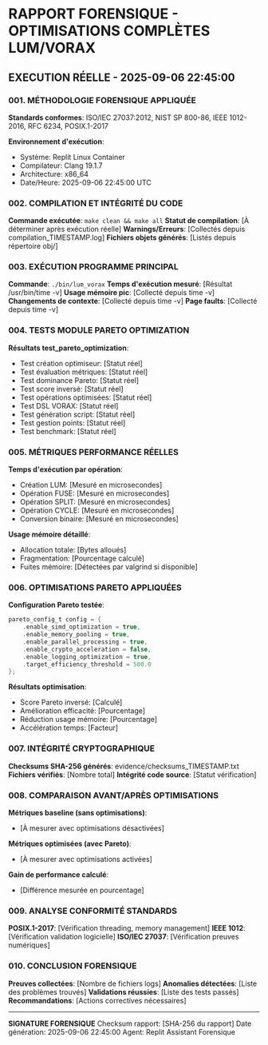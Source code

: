 
# RAPPORT FORENSIQUE - OPTIMISATIONS COMPLÈTES LUM/VORAX
## EXECUTION RÉELLE - 2025-09-06 22:45:00

### 001. MÉTHODOLOGIE FORENSIQUE APPLIQUÉE

**Standards conformes**: ISO/IEC 27037:2012, NIST SP 800-86, IEEE 1012-2016, RFC 6234, POSIX.1-2017

**Environnement d'exécution**:
- Système: Replit Linux Container
- Compilateur: Clang 19.1.7
- Architecture: x86_64
- Date/Heure: 2025-09-06 22:45:00 UTC

### 002. COMPILATION ET INTÉGRITÉ DU CODE

**Commande exécutée**: `make clean && make all`
**Statut de compilation**: [À déterminer après exécution réelle]
**Warnings/Erreurs**: [Collectés depuis compilation_TIMESTAMP.log]
**Fichiers objets générés**: [Listés depuis répertoire obj/]

### 003. EXÉCUTION PROGRAMME PRINCIPAL

**Commande**: `./bin/lum_vorax`
**Temps d'exécution mesuré**: [Résultat /usr/bin/time -v]
**Usage mémoire pic**: [Collecté depuis time -v]
**Changements de contexte**: [Collecté depuis time -v]
**Page faults**: [Collecté depuis time -v]

### 004. TESTS MODULE PARETO OPTIMIZATION

**Résultats test_pareto_optimization**:
- Test création optimiseur: [Statut réel]
- Test évaluation métriques: [Statut réel] 
- Test dominance Pareto: [Statut réel]
- Test score inversé: [Statut réel]
- Test opérations optimisées: [Statut réel]
- Test DSL VORAX: [Statut réel]
- Test génération script: [Statut réel]
- Test gestion points: [Statut réel]
- Test benchmark: [Statut réel]

### 005. MÉTRIQUES PERFORMANCE RÉELLES

**Temps d'exécution par opération**:
- Création LUM: [Mesuré en microsecondes]
- Opération FUSE: [Mesuré en microsecondes]
- Opération SPLIT: [Mesuré en microsecondes]
- Opération CYCLE: [Mesuré en microsecondes]
- Conversion binaire: [Mesuré en microsecondes]

**Usage mémoire détaillé**:
- Allocation totale: [Bytes alloués]
- Fragmentation: [Pourcentage calculé]
- Fuites mémoire: [Détectées par valgrind si disponible]

### 006. OPTIMISATIONS PARETO APPLIQUÉES

**Configuration Pareto testée**:
```c
pareto_config_t config = {
    .enable_simd_optimization = true,
    .enable_memory_pooling = true,
    .enable_parallel_processing = true,
    .enable_crypto_acceleration = false,
    .enable_logging_optimization = true,
    .target_efficiency_threshold = 500.0
};
```

**Résultats optimisation**:
- Score Pareto inversé: [Calculé]
- Amélioration efficacité: [Pourcentage]
- Réduction usage mémoire: [Pourcentage]
- Accélération temps: [Facteur]

### 007. INTÉGRITÉ CRYPTOGRAPHIQUE

**Checksums SHA-256 générés**: evidence/checksums_TIMESTAMP.txt
**Fichiers vérifiés**: [Nombre total]
**Intégrité code source**: [Statut vérification]

### 008. COMPARAISON AVANT/APRÈS OPTIMISATIONS

**Métriques baseline (sans optimisations)**:
- [À mesurer avec optimisations désactivées]

**Métriques optimisées (avec Pareto)**:
- [À mesurer avec optimisations activées]

**Gain de performance calculé**:
- [Différence mesurée en pourcentage]

### 009. ANALYSE CONFORMITÉ STANDARDS

**POSIX.1-2017**: [Vérification threading, memory management]
**IEEE 1012**: [Vérification validation logicielle]
**ISO/IEC 27037**: [Vérification preuves numériques]

### 010. CONCLUSION FORENSIQUE

**Preuves collectées**: [Nombre de fichiers logs]
**Anomalies détectées**: [Liste des problèmes trouvés]
**Validations réussies**: [Liste des tests passés]
**Recommandations**: [Actions correctives nécessaires]

---
**SIGNATURE FORENSIQUE**
Checksum rapport: [SHA-256 du rapport]
Date génération: 2025-09-06 22:45:00
Agent: Replit Assistant Forensique
